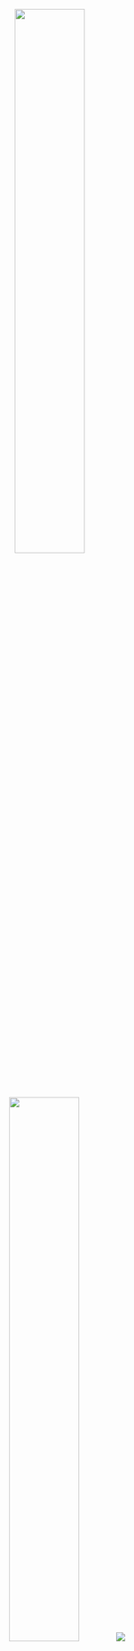 <p align="center">
  <img height="50%" width="auto" src ="https://github-readme-stats.vercel.app/api?username=Hugo0vaz&show_icons=true&count_private=true&theme=gruvbox&hide_border=true&hide=issues,contribs&bg_color=00000000">
  <img height="50%" width="auto" src ="https://github-readme-stats.vercel.app/api/top-langs/?username=Hugo0vaz&layout=compact&hide_border=true&theme=gruvbox&bg_color=00000000&langs_count=6&hide=jupyter%20notebook,tex,css,php&exclude_repo=Pacman-AI">
  <img src ="https://github-readme-streak-stats.herokuapp.com?user=Hugo0vaz&theme=gruvbox&hide_border=true&background=FFFFFF00">
  <br>
  <br>
</p>
